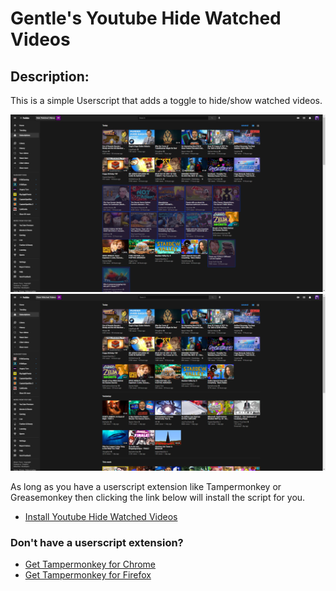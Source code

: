 

# Gentle's Youtube Hide Watched Videos

## Description:
This is a simple Userscript that adds a toggle to hide/show watched videos.

![Preview Image](Off.png)
![Preview Image](On.png)


As long as you have a userscript extension like Tampermonkey or Greasemonkey then clicking the link below will install the script for you.
* [Install Youtube Hide Watched Videos](https://github.com/GentlePuppet/Gentles_Tampermonkey_Userscripts/raw/main/Youtube%20Hide%20Watched%20Videos/Youtube%20Hide%20Watched%20Videos.user.js)

### Don't have a userscript extension?
* [Get Tampermonkey for Chrome](https://chrome.google.com/webstore/detail/tampermonkey/dhdgffkkebhmkfjojejmpbldmpobfkfo?hl=en)
* [Get Tampermonkey for Firefox](https://addons.mozilla.org/en-US/firefox/addon/tampermonkey/)
